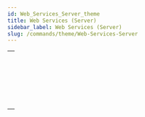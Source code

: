 ```yaml
---
id: Web_Services_Server_theme
title: Web Services (Server)
sidebar_label: Web Services (Server)
slug: /commands/theme/Web-Services-Server
---
```



||
|---|
|[<!-- INCLUDE #_command_.SOAP DECLARATION.Syntax -->](../../commands-legacy/soap-declaration.md)<br/>|
|[<!-- INCLUDE #_command_.SOAP Get info.Syntax -->](../../commands-legacy/soap-get-info.md)<br/>|
|[<!-- INCLUDE #_command_.SOAP REJECT NEW REQUESTS.Syntax -->](../../commands-legacy/soap-reject-new-requests.md)<br/>|
|[<!-- INCLUDE #_command_.SOAP Request.Syntax -->](../../commands-legacy/soap-request.md)<br/>|
|[<!-- INCLUDE #_command_.SOAP SEND FAULT.Syntax -->](../../commands-legacy/soap-send-fault.md)<br/>|
